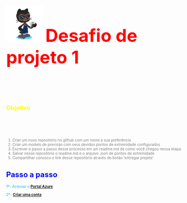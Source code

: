 <h1><img src="https://raw.githubusercontent.com/alanenrick/Minhas_imagens/main/my_octocat.png" width= "100" alt="My octocat">
 <font color= red> <font size= 40> Desafio de projeto 1</h1>

#### <font size= 3><font color= yellow> Objetivo</font>

<font size= 1><font color= gray>

1. Criar um novo repositório no github com um nome a sua preferência
2. Criar um modelo de previsão com seus devidos pontos de extremidade configurados
3. Escrever o passo a passo desse processo em um readme.md de como você chegou nessa etapa
4. Salvar nesse repositório o readme.md e o arquivo .json de pontos de extremidade
5. Compartilhar conosco o link desse repositório através do botão 'entregar projeto'

</font>

# <font color= blue> Passo a passo</font>

<font color= #00BFFF>1º- Acessar o **[Portal Azure](https://portal.azure.com/)**

2º- **[Criar uma conta](https://unicast.com.br/posts/criando-uma-conta-gratuita-no-azure/#:~:text=1.1%20Criando%20sua%20conta%20gratuita,cadastro%20ou%20criar%20uma%20nova.)**